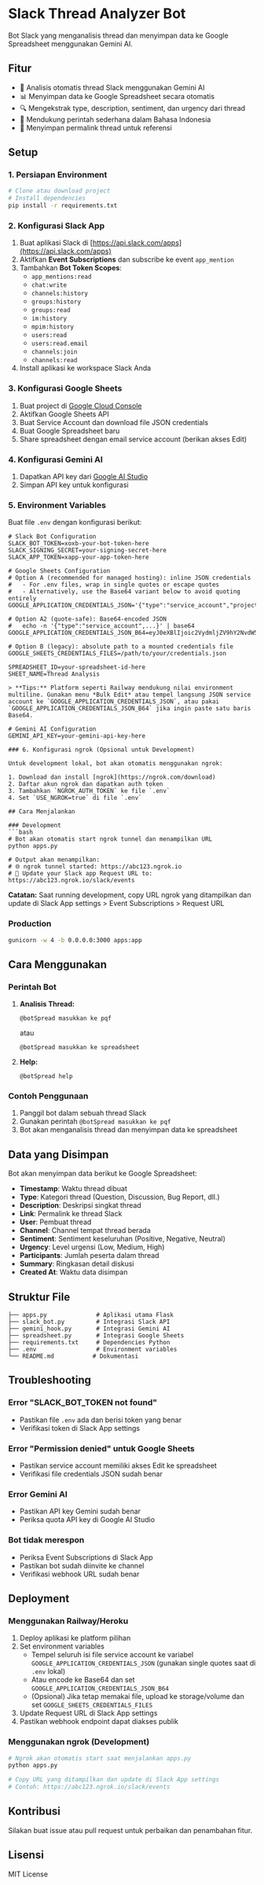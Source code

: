 # Slack Thread Analyzer Bot

Bot Slack yang menganalisis thread dan menyimpan data ke Google Spreadsheet menggunakan Gemini AI.

## Fitur

- 🤖 Analisis otomatis thread Slack menggunakan Gemini AI
- 📊 Menyimpan data ke Google Spreadsheet secara otomatis
- 🔍 Mengekstrak type, description, sentiment, dan urgency dari thread
- 📝 Mendukung perintah sederhana dalam Bahasa Indonesia
- 🔗 Menyimpan permalink thread untuk referensi

## Setup

### 1. Persiapan Environment

```bash
# Clone atau download project
# Install dependencies
pip install -r requirements.txt
```

### 2. Konfigurasi Slack App

1. Buat aplikasi Slack di [https://api.slack.com/apps](https://api.slack.com/apps)
2. Aktifkan **Event Subscriptions** dan subscribe ke event `app_mention`
3. Tambahkan **Bot Token Scopes**:
   - `app_mentions:read`
   - `chat:write`
   - `channels:history`
   - `groups:history`
   - `groups:read`
   - `im:history`
   - `mpim:history`
   - `users:read`
   - `users:read.email`
   - `channels:join`
   - `channels:read`
4. Install aplikasi ke workspace Slack Anda

### 3. Konfigurasi Google Sheets

1. Buat project di [Google Cloud Console](https://console.cloud.google.com/)
2. Aktifkan Google Sheets API
3. Buat Service Account dan download file JSON credentials
4. Buat Google Spreadsheet baru
5. Share spreadsheet dengan email service account (berikan akses Edit)

### 4. Konfigurasi Gemini AI

1. Dapatkan API key dari [Google AI Studio](https://aistudio.google.com/app/apikey)
2. Simpan API key untuk konfigurasi

### 5. Environment Variables

Buat file `.env` dengan konfigurasi berikut:

```env
# Slack Bot Configuration
SLACK_BOT_TOKEN=xoxb-your-bot-token-here
SLACK_SIGNING_SECRET=your-signing-secret-here
SLACK_APP_TOKEN=xapp-your-app-token-here

# Google Sheets Configuration
# Option A (recommended for managed hosting): inline JSON credentials
#   - For .env files, wrap in single quotes or escape quotes
#   - Alternatively, use the Base64 variant below to avoid quoting entirely
GOOGLE_APPLICATION_CREDENTIALS_JSON='{"type":"service_account","project_id":"..."}'

# Option A2 (quote-safe): Base64-encoded JSON
#   echo -n '{"type":"service_account",...}' | base64
GOOGLE_APPLICATION_CREDENTIALS_JSON_B64=eyJ0eXBlIjoic2VydmljZV9hY2NvdW50IiwiLi4u

# Option B (legacy): absolute path to a mounted credentials file
GOOGLE_SHEETS_CREDENTIALS_FILES=/path/to/your/credentials.json

SPREADSHEET_ID=your-spreadsheet-id-here
SHEET_NAME=Thread Analysis

> **Tips:** Platform seperti Railway mendukung nilai environment multiline. Gunakan menu *Bulk Edit* atau tempel langsung JSON service account ke `GOOGLE_APPLICATION_CREDENTIALS_JSON`, atau pakai `GOOGLE_APPLICATION_CREDENTIALS_JSON_B64` jika ingin paste satu baris Base64.

# Gemini AI Configuration
GEMINI_API_KEY=your-gemini-api-key-here

### 6. Konfigurasi ngrok (Opsional untuk Development)

Untuk development lokal, bot akan otomatis menggunakan ngrok:

1. Download dan install [ngrok](https://ngrok.com/download)
2. Daftar akun ngrok dan dapatkan auth token
3. Tambahkan `NGROK_AUTH_TOKEN` ke file `.env`
4. Set `USE_NGROK=true` di file `.env`

## Cara Menjalankan

### Development
```bash
# Bot akan otomatis start ngrok tunnel dan menampilkan URL
python apps.py

# Output akan menampilkan:
# 🌐 ngrok tunnel started: https://abc123.ngrok.io
# 📝 Update your Slack app Request URL to: https://abc123.ngrok.io/slack/events
```

**Catatan:** Saat running development, copy URL ngrok yang ditampilkan dan update di Slack App settings > Event Subscriptions > Request URL

### Production
```bash
gunicorn -w 4 -b 0.0.0.0:3000 apps:app
```

## Cara Menggunakan

### Perintah Bot

1. **Analisis Thread:**
   ```
   @botSpread masukkan ke pqf
   ```
   atau
   ```
   @botSpread masukkan ke spreadsheet
   ```

2. **Help:**
   ```
   @botSpread help
   ```

### Contoh Penggunaan

1. Panggil bot dalam sebuah thread Slack
2. Gunakan perintah `@botSpread masukkan ke pqf`
3. Bot akan menganalisis thread dan menyimpan data ke spreadsheet

## Data yang Disimpan

Bot akan menyimpan data berikut ke Google Spreadsheet:

- **Timestamp**: Waktu thread dibuat
- **Type**: Kategori thread (Question, Discussion, Bug Report, dll.)
- **Description**: Deskripsi singkat thread
- **Link**: Permalink ke thread Slack
- **User**: Pembuat thread
- **Channel**: Channel tempat thread berada
- **Sentiment**: Sentiment keseluruhan (Positive, Negative, Neutral)
- **Urgency**: Level urgensi (Low, Medium, High)
- **Participants**: Jumlah peserta dalam thread
- **Summary**: Ringkasan detail diskusi
- **Created At**: Waktu data disimpan

## Struktur File

```
├── apps.py              # Aplikasi utama Flask
├── slack_bot.py         # Integrasi Slack API
├── gemini_hook.py       # Integrasi Gemini AI
├── spreadsheet.py       # Integrasi Google Sheets
├── requirements.txt     # Dependencies Python
├── .env                 # Environment variables
└── README.md           # Dokumentasi
```

## Troubleshooting

### Error "SLACK_BOT_TOKEN not found"
- Pastikan file `.env` ada dan berisi token yang benar
- Verifikasi token di Slack App settings

### Error "Permission denied" untuk Google Sheets
- Pastikan service account memiliki akses Edit ke spreadsheet
- Verifikasi file credentials JSON sudah benar

### Error Gemini AI
- Pastikan API key Gemini sudah benar
- Periksa quota API key di Google AI Studio

### Bot tidak merespon
- Periksa Event Subscriptions di Slack App
- Pastikan bot sudah diinvite ke channel
- Verifikasi webhook URL sudah benar

## Deployment

### Menggunakan Railway/Heroku

1. Deploy aplikasi ke platform pilihan
2. Set environment variables
   - Tempel seluruh isi file service account ke variabel `GOOGLE_APPLICATION_CREDENTIALS_JSON` (gunakan single quotes saat di `.env` lokal)
   - Atau encode ke Base64 dan set `GOOGLE_APPLICATION_CREDENTIALS_JSON_B64`
   - (Opsional) Jika tetap memakai file, upload ke storage/volume dan set `GOOGLE_SHEETS_CREDENTIALS_FILES`
3. Update Request URL di Slack App settings
4. Pastikan webhook endpoint dapat diakses publik

### Menggunakan ngrok (Development)

```bash
# Ngrok akan otomatis start saat menjalankan apps.py
python apps.py

# Copy URL yang ditampilkan dan update di Slack App settings
# Contoh: https://abc123.ngrok.io/slack/events
```

## Kontribusi

Silakan buat issue atau pull request untuk perbaikan dan penambahan fitur.

## Lisensi

MIT License

